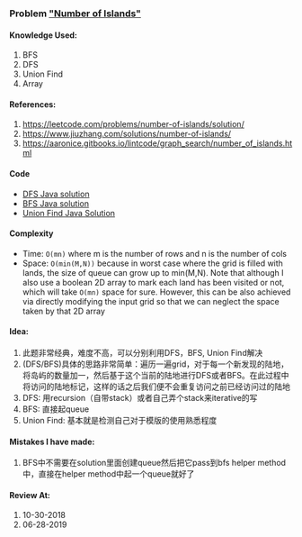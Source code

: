 ### Problem  ["Number of Islands"](https://leetcode.com/problems/number-of-islands/description/)

#### Knowledge Used:
1.  BFS
2.  DFS
3.  Union Find
4.  Array

#### References:
1.  <https://leetcode.com/problems/number-of-islands/solution/>
2.  <https://www.jiuzhang.com/solutions/number-of-islands/>
3.  <https://aaronice.gitbooks.io/lintcode/graph_search/number_of_islands.html>

#### Code
-   [DFS Java solution](./DepthFirstSearchSolution.java)
-   [BFS Java solution](./BreadthFirstSearchSolution.java)
-   [Union Find Java Solution](./UnionFindSolution.java)

#### Complexity
-   Time: `O(mn)` where m is the number of rows and n is the number of cols
-   Space: `O(min(M,N))` because in worst case where the grid is filled with lands, the size of queue can grow up to min(M,N). Note that although I also use a boolean 2D array to mark each land has been visited or not, which will take `O(mn)` space for sure. However, this can be also achieved via directly modifying the input grid so that we can neglect the space taken by that 2D array

#### Idea:
1.  此题非常经典，难度不高，可以分别利用DFS，BFS, Union Find解决
2.  (DFS/BFS)具体的思路非常简单：遍历一遍grid，对于每一个新发现的陆地，将岛屿的数量加一，然后基于这个当前的陆地进行DFS或者BFS。在此过程中将访问的陆地标记，这样的话之后我们便不会重复访问之前已经访问过的陆地
3.  DFS: 用recursion（自带stack）或者自己弄个stack来iterative的写
4.  BFS: 直接起queue
5.  Union Find: 基本就是检测自己对于模版的使用熟悉程度

#### Mistakes I have made:
1.  BFS中不需要在solution里面创建queue然后把它pass到bfs helper method中，直接在helper method中起一个queue就好了

#### Review At:
1.  10-30-2018
2.  06-28-2019
